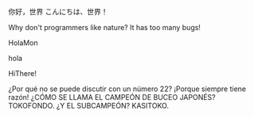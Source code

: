 你好，世界
こんにちは、世界！

Why don't programmers like nature? It has too many bugs!

HolaMon

hola

HiThere!

¿Por qué no se puede discutir con un número 22? ¡Porque siempre tiene razón!
¿CÓMO SE LLAMA EL CAMPEÓN DE BUCEO JAPONÉS? TOKOFONDO. ¿Y EL SUBCAMPEÓN? KASITOKO.
